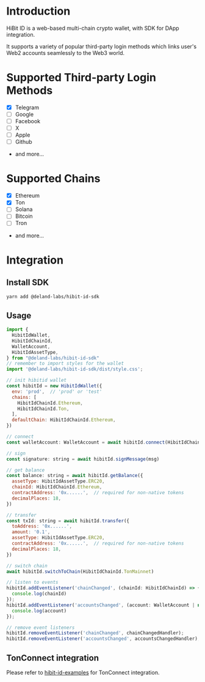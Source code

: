 # Introduction
HiBit ID is a web-based multi-chain crypto wallet, with SDK for DApp integration.

It supports a variety of popular third-party login methods which links user's Web2 accounts seamlessly to the Web3 world.

# Supported Third-party Login Methods
- [x] Telegram
- [ ] Google
- [ ] Facebook
- [ ] X
- [ ] Apple
- [ ] Github
- and more...

# Supported Chains
- [x] Ethereum
- [x] Ton
- [ ] Solana
- [ ] Bitcoin
- [ ] Tron
- and more...

# Integration
## Install SDK
```bash
yarn add @deland-labs/hibit-id-sdk
```
## Usage
```js
import {
  HibitIdWallet,
  HibitIdChainId,
  WalletAccount,
  HibitIdAssetType,
} from "@deland-labs/hibit-id-sdk"
// remember to import styles for the wallet
import '@deland-labs/hibit-id-sdk/dist/style.css';

// init hibitid wallet
const hibitId = new HibitIdWallet({
  env: 'prod',  // 'prod' or 'test'
  chains: [
    HibitIdChainId.Ethereum,
    HibitIdChainId.Ton,
  ],
  defaultChain: HibitIdChainId.Ethereum,
})

// connect
const walletAccount: WalletAccount = await hibitId.connect(HibitIdChainId.Ethereum)

// sign
const signature: string = await hibitId.signMessage(msg)

// get balance
const balance: string = await hibitId.getBalance({
  assetType: HibitIdAssetType.ERC20,
  chainId: HibitIdChainId.Ethereum,
  contractAddress: '0x......',  // required for non-native tokens
  decimalPlaces: 18,
})

// transfer
const txId: string = await hibitId.transfer({
  toAddress: '0x......',
  amount: '0.1',
  assetType: HibitIdAssetType.ERC20,
  contractAddress: '0x......',  // required for non-native tokens
  decimalPlaces: 18,
})

// switch chain
await hibitId.switchToChain(HibitIdChainId.TonMainnet)

// listen to events
hibitId.addEventListener('chainChanged', (chainId: HibitIdChainId) => {
  console.log(chainId)
});
hibitId.addEventListener('accountsChanged', (account: WalletAccount | null) => {
  console.log(account)
});

// remove event listeners
hibitId.removeEventListener('chainChanged', chainChangedHandler);
hibitId.removeEventListener('accountsChanged', accountsChangedHandler);
```

## TonConnect integration
Please refer to [hibit-id-examples](https://github.com/Deland-Labs/hibit-id-examples) for TonConnect integration.

